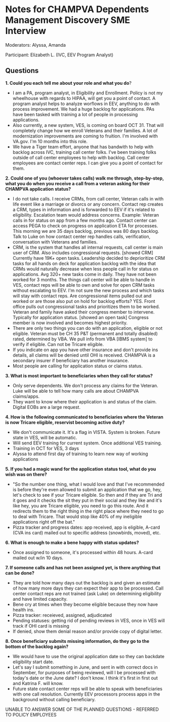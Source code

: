 # Notes for CHAMPVA Dependents Management Discovery SME Interview
Moderators: Alyssa, Amanda

Participant: Elizabeth L. (IVC, EEV Program Analyst)

## Questions

**1. Could you each tell me about your role and what you do**? 
- I am a PA, program analyst, in Eligibility and Enrollment. Policy is not my wheelhouse with regards to HIPAA, will get you a point of contact. A program analyst helps to analyze worflows in EEV, anything to do with process improvement. We had a huge backlog for applications. PAs have been tasked with training a lot of people in processing applications.
- Also currently, a new system, VES, is coming on board OCT 31. That will completely change how we enroll Veterans and their families. A lot of modernization improvements are coming to fruition. I'm involved with VA.gov. I'm 10 months into this role.
- We have a Tiger team effort, anyone that has bandwith to help with backlog across IVC, training call center folks. I've been training folks outside of call center employees to help with backlog. Call center employees are contact center reps. I can give you a point of contact for them. 

**2. Could one of you (whoever takes calls) walk me through, step-by-step, what you do when you receive a call from a veteran asking for their CHAMPVA application status?**
- I do not take calls. I receive CRMs, from call center, Veteran calls in with life event like a marriage or divorcs or any concern. Contact rep creates a CRM, types in information and is forwarded to EEV if it's related to eligibility. Escalation team would address concerns. Example: Veteran calls in for status on app from a few months ago. Contact center can access PEGA to check on progress on application ETA for processes. This morning we are 35 days backlog, previous was 80 days backlog. Talk to Luke on how contact center rep handles calls, verification, conversation with Veterans and families.
- CRM, is the system that handles all internal requests, call center is main user of CRM. Also includes congressional requests. [showed CRM] Currently have 19K+ open tasks. Leadership decided to deprioritize CRM tasks for all hands on deck for application backlog with the idea that CRMs would naturally decrease when less people call in for status on applications. Avg 320+ new tasks come in daily. They have not been worked for 3 months. The things call center will be able to handle in VES, contact reps will be able to own and solve for open CRM tasks without escalating to EEV. I'm not sure the new process and which tasks will stay with contact reps. Are congressional items pulled out and worked or are those also put on hold for backlog efforts? YES. Front office pulls out congressional tasks and prioritizes them to be worked. Veteran and family have asked their congress member to intervene. Typically for application status. [showed an open task] Congress member is now involved and becomes highest priority.
- There are only two things you can do with an application, eligible or not eligible. Veteran must be CH 35 P&T (permanent and totally disabled) rated, determined by VBA. We pull info from VBA [IBMS system] to verify if eligible. Can not be Tricare eligible.
- If you indicate on app you have other insurance and don't provide ins details, all claims will be denied until OHI is received. CHAMPVA is a secondary insurer if beneficiary has another insurance.
- Most people are calling for application status or claims status.
    
**3. What is most important to beneficiaries when they call for status?** 
- Only serve dependents. We don't process any claims for the Veteran. Luke will be able to tell how many calls are about CHAMPVA claims/apps.
- They want to know where their application is and status of the claim. Digital EOBs are a large request.

**4. How is the following communicated to beneficiaries where the Veteran is now Tricare eligible, reservist becoming active duty?** 
- We don't communicate it. It's a flag in VISTA. System is broken. Future state in VES, will be automatic.
- Will send EEV training for current system. Once additional VES training.
- Training in OCT for VES, 3 days
- Alyssa to attend first day of training to learn new way of working applications

**5. If you had a magic wand for the application status tool, what do you wish was on there?** 
- "So the number one thing, what I would love and that I've recommended is before they're even allowed to submit an application that we go, hey, let's check to see if your Tricare eligible. So then and if they are Tri and it goes and it checks the sit they put in their social and they like and it's like hey, you are Tricare eligible, you need to go this route. And it redirects them to the right thing in the right place where they need to go to deal with Tricare. That would stop like 40% of my ineligible applications right off the bat."
- Pizza tracker and progress dates: app received, app is eligible, A-card (CVA ins card) mailed out to specific address (snowbirds, moved), etc.

**6. What is enough to make a bene happy with status updates?** 
- Once assigned to someone, it's processed within 48 hours. A-card mailed out w/in 10 days.

**7. If someone calls and has not been assigned yet, is there anything that can be done?** 
- They are told how many days out the backlog is and given an estimate of how many more days they can expect their app to be processed. Call center contact reps are not trained (ask Luke) on determining eligibility and have limited capacity.
- Bene cry at times when they become eligible because they now have health ins.
- Pizza tracker: receieved, assigned, adjudicated
- Pending statuses: getting rid of pending reviews in VES, once in VES will track if OHI card is missing
- If denied, show them denial reason and/or provide copy of digital letter.

**8. Once beneficiary submits missing information, do they go to the bottom of the backlog again?** 
- We would have to use the original application date so they can backdate eligibility start date.
- Let's say I submit something in June, and sent in with correct docs in September, for purposes of being reviewed, will I be processed with today's date or the June date? I don't know. I think it's first in first out and Katrina F. will know.
- Future state contact center reps will be able to speak with beneficiaries with one call resolution. Currently EEV processors process apps in the background without calling beneficiary.  


UNABLE TO ANSWER SOME OF THE PLANNED QUESTIONS - REFERRED TO POLICY EMPLOYEES
